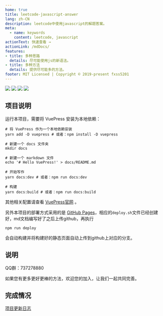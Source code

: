 ```yaml
---
home: true
title: leetcode-javascript-answer
lang: zh-CN
description: leetcode中使用javascript的解题答案。
meta:
  - name: keywords
    content: leetcode, javascript
actionText: 快速查看 →
actionLink: /mdDocs/
features:
- title: 多种思路
  details: 尽可能使用js的新语法。
- title: 多种方法
  details: 提供尽可能多的方法。
footer: MIT Licensed | Copyright © 2019-present fxss5201
---
```


![](https://img.shields.io/badge/language-javascript-green.svg)
![](https://img.shields.io/badge/Dependencies-MarkDown-brightgreen.svg)
![](https://img.shields.io/badge/VuePress-v1.x-blue.svg)
![](https://img.shields.io/badge/license-MIT-blue.svg)

## 项目说明 ##

运行本项目，需要将 VuePress 安装为本地依赖：

``` Shell
# 将 VuePress 作为一个本地依赖安装
yarn add -D vuepress # 或者：npm install -D vuepress

# 新建一个 docs 文件夹
mkdir docs

# 新建一个 markdown 文件
echo '# Hello VuePress!' > docs/README.md

# 开始写作
yarn docs:dev # 或者：npm run docs:dev

# 构建
yarn docs:build # 或者：npm run docs:build
```

其他相关配置请查看 [VuePress官网](https://vuepress.vuejs.org/zh/) 。

另外本项目的部署方式采用的是 [GitHub Pages](https://vuepress.vuejs.org/zh/guide/deploy.html#github-pages)，相应的`deploy.sh`文件已经创建好，md文档编写好了之后上传github，再执行


``` Shell
npm run deploy
```

会自动构建并将构建好的静态页面自动上传到github上对应的分支。

## 说明 ##

QQ群：737278880

如果您有更多更好更棒的方法，欢迎您的加入，让我们一起共同完善。

## 完成情况 ##

[项目更新日志](https://leetcode-answer.github.io/leetcode-javascript-answer/version/)